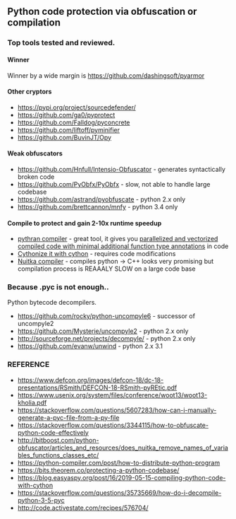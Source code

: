 ## Python code protection via obfuscation or compilation

### Top tools tested and reviewed.

#### Winner
Winner by a wide margin is https://github.com/dashingsoft/pyarmor


#### Other cryptors
* https://pypi.org/project/sourcedefender/
* https://github.com/ga0/pyprotect
* https://github.com/Falldog/pyconcrete
* https://github.com/liftoff/pyminifier
* https://github.com/BuvinJT/Opy


#### Weak obfuscators
* https://github.com/Hnfull/Intensio-Obfuscator - generates syntactically broken code
* https://github.com/PyObfx/PyObfx - slow, not able to handle large codebase
* https://github.com/astrand/pyobfuscate - python 2.x only
* https://github.com/brettcannon/mnfy - python 3.4 only


#### Compile to protect and gain 2-10x runtime speedup

* [pythran compiler](https://github.com/serge-sans-paille/pythran) - great tool, it gives you [parallelized and vectorized compiled code with minimal additional function type annotations](https://pythran.readthedocs.io/en/latest/MANUAL.html) in code 
* [Cythonize it with cython](https://cython.readthedocs.io/en/latest/src/tutorial/cython_tutorial.html) - requires code modifications
* [Nuitka compiler](https://github.com/Nuitka/Nuitka) - compiles python -> C++ looks very promising but compilation process is REAAALY SLOW on a large code base


### Because .pyc is not enough..
Python bytecode decompilers.

* https://github.com/rocky/python-uncompyle6 - successor of uncompyle2
* https://github.com/Mysterie/uncompyle2 - python 2.x only
* http://sourceforge.net/projects/decompyle/  - python 2.x only
* https://github.com/evanw/unwind - python 2.x 3.1


### REFERENCE
* https://www.defcon.org/images/defcon-18/dc-18-presentations/RSmith/DEFCON-18-RSmith-pyREtic.pdf
* https://www.usenix.org/system/files/conference/woot13/woot13-kholia.pdf
* https://stackoverflow.com/questions/5607283/how-can-i-manually-generate-a-pyc-file-from-a-py-file
* https://stackoverflow.com/questions/3344115/how-to-obfuscate-python-code-effectively
* http://bitboost.com/python-obfuscator/articles_and_resources/does_nuitka_remove_names_of_variables_functions_classes_etc/
* https://python-compiler.com/post/how-to-distribute-python-program
* https://bits.theorem.co/protecting-a-python-codebase/
* https://blog.easyaspy.org/post/16/2019-05-15-compiling-python-code-with-cython
* https://stackoverflow.com/questions/35735669/how-do-i-decompile-python-3-5-pyc
* http://code.activestate.com/recipes/576704/


